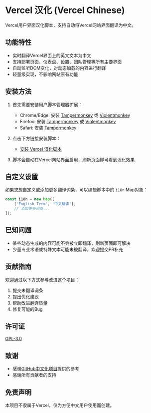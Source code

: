 # Vercel 汉化 (Vercel Chinese)

Vercel用户界面汉化脚本，支持自动将Vercel网站界面翻译为中文。

## 功能特性

- 实时翻译Vercel界面上的英文文本为中文
- 支持部署页面、仪表盘、设置、团队管理等所有主要界面
- 自动监听DOM变化，对动态加载的内容进行翻译
- 轻量级实现，不影响网站原有功能

## 安装方法

1. 首先需要安装用户脚本管理器扩展：
   - Chrome/Edge: 安装 [Tampermonkey](https://www.tampermonkey.net/) 或 [Violentmonkey](https://violentmonkey.github.io/)
   - Firefox: 安装 [Tampermonkey](https://www.tampermonkey.net/) 或 [Violentmonkey](https://violentmonkey.github.io/)
   - Safari: 安装 [Tampermonkey](https://www.tampermonkey.net/)

2. 点击下方链接安装脚本：
   - [安装 Vercel 汉化脚本](https://github.com/liyixin21/vercel-chinese/raw/main/vercel-chinese.js)

3. 脚本会自动在Vercel网站界面启用，刷新页面即可看到汉化效果

## 自定义设置

如果您想自定义或添加更多翻译词条，可以编辑脚本中的 `i18n` Map对象：

```javascript
const i18n = new Map([
    ['English Term', '中文翻译'],
    // 添加更多词条...
]);
```

## 已知问题

- 某些动态生成的内容可能不会被立即翻译，刷新页面即可解决
- 少量专业术语或特殊文本可能未被翻译，欢迎提交PR补充

## 贡献指南

欢迎通过以下方式参与改进这个项目：

1. 提交未翻译词条
2. 提出优化建议
3. 帮助改进翻译质量
4. 修复可能的Bug

## 许可证

[GPL-3.0](LICENSE)

## 致谢

- 感谢[GitHub中文化项目](https://github.com/maboloshi/github-chinese)提供的参考
- 感谢所有贡献者的支持

## 免责声明

本项目不隶属于Vercel，仅为方便中文用户使用而创建。